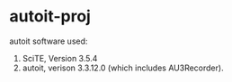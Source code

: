 # autoit-proj 

autoit software used:

1. SciTE, Version 3.5.4
2. autoit, verison 3.3.12.0 (which includes AU3Recorder). 
